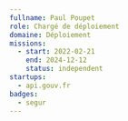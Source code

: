 ```yaml
---
fullname: Paul Poupet
role: Chargé de déploiement
domaine: Déploiement
missions:
  - start: 2022-02-21
    end: 2024-12-12
    status: independent
startups:
  - api.gouv.fr
badges:
  - segur
---
```



